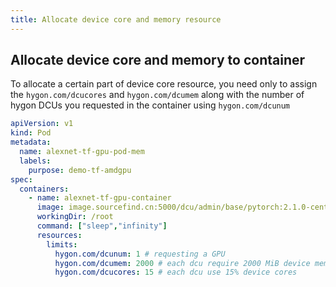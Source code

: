 ```yaml
---
title: Allocate device core and memory resource
---
```


## Allocate device core and memory to container

To allocate a certain part of device core resource, you need only to assign the `hygon.com/dcucores` and `hygon.com/dcumem` along with the number of hygon DCUs you requested in the container using `hygon.com/dcunum`

```yaml
apiVersion: v1
kind: Pod
metadata:
  name: alexnet-tf-gpu-pod-mem
  labels:
    purpose: demo-tf-amdgpu
spec:
  containers:
    - name: alexnet-tf-gpu-container
      image: image.sourcefind.cn:5000/dcu/admin/base/pytorch:2.1.0-centos7.6-dtk24.04-py310
      workingDir: /root
      command: ["sleep","infinity"]
      resources:
        limits:
          hygon.com/dcunum: 1 # requesting a GPU
          hygon.com/dcumem: 2000 # each dcu require 2000 MiB device memory
          hygon.com/dcucores: 15 # each dcu use 15% device cores
```